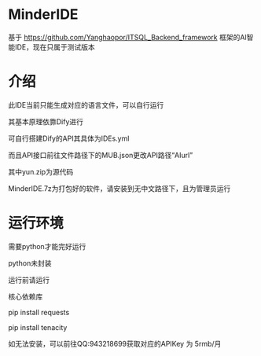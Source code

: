 # MinderIDE
基于 https://github.com/Yanghaopor/ITSQL_Backend_framework 框架的AI智能IDE，现在只属于测试版本

# 介绍
此IDE当前只能生成对应的语言文件，可以自行运行

其基本原理依靠Dify进行

可自行搭建Dify的API其具体为IDEs.yml

而且API接口前往文件路径下的MUB.json更改API路径“AIurl”

其中yun.zip为源代码

MinderIDE.7z为打包好的软件，请安装到无中文路径下，且为管理员运行

# 运行环境
需要python才能完好运行

python未封装

运行前请运行

核心依赖库

pip install requests

pip install tenacity

如无法安装，可以前往QQ:943218699获取对应的APIKey 为 5rmb/月


